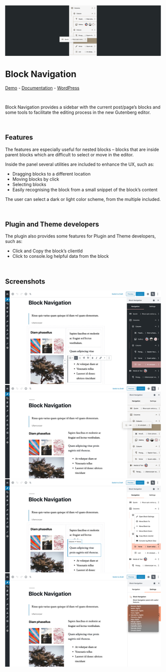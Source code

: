 ![Banner Image](assets-repo/banner-1544x500.png)

# Block Navigation

[Demo](https://gutenberg-showcase.melonpan.io/block-navigation) - [Documentation](https://melonpan.io/wordpress-plugins/block-navigation) - [WordPress](https://wordpress.org/plugins/block-navigation)

<br />

Block Navigation provides a sidebar with the current post/page’s blocks and some tools to facilitate the editing process in the new Gutenberg editor.

<br />

## Features

The features are especially useful for nested blocks – blocks that are inside parent blocks which are difficult to select or move in the editor.

Inside the panel several utilities are included to enhance the UX, such as:

- Dragging blocks to a different location
- Moving blocks by click
- Selecting blocks
- Easily recognising the block from a small snippet of the block’s content

The user can select a dark or light color scheme, from the multiple included.

<br />

## Plugin and Theme developers

The plugin also provides some features for Plugin and Theme developers, such as:

- Click and Copy the block’s clientId
- Click to console.log helpful data from the block

<br />

## Screenshots

<img src="assets-repo/screenshot-1.jpg" width="700px" alt="Main view, dark scheme" />
<img src="assets-repo/screenshot-2.jpg" width="700px" alt="Dragging a block to a different position" />
<img src="assets-repo/screenshot-3.jpg" width="700px" alt="Block menu" />
<img src="assets-repo/screenshot-4.jpg" width="700px" alt="List of available color schemes, light and dark" />
